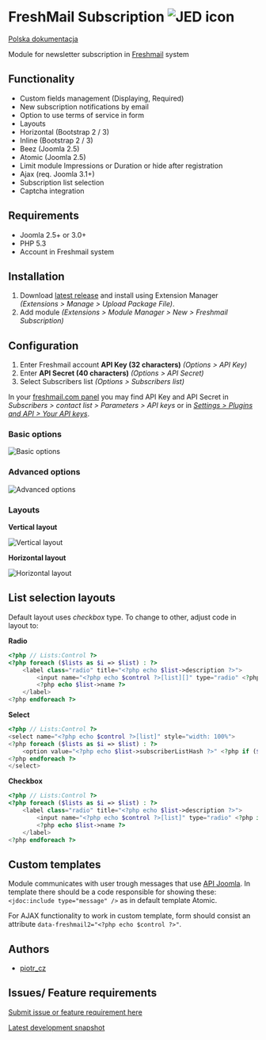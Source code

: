 FreshMail Subscription ![JED icon](./artwork/JED_icon.png "mod_freshmail2")
======================

[Polska dokumentacja](https://github.com/piotr-cz/mod_freshmail2/blob/master/README.md)

Module for newsletter subscription in [Freshmail](http://freshmail.com/) system


Functionality
-------------
- Custom fields management (Displaying, Required)
- New subscription notifications by email
- Option to use terms of service in form
- Layouts
 - Horizontal (Bootstrap 2 / 3)
 - Inline (Bootstrap 2 / 3)
 - Beez (Joomla 2.5)
 - Atomic (Joomla 2.5)
- Limit module Impressions or Duration or hide after registration
- Ajax (req. Joomla 3.1+)
- Subscription list selection
- Captcha integration


Requirements
------------

- Joomla 2.5+ or 3.0+
- PHP 5.3
- Account in Freshmail system


Installation
------------

1. Download [latest release](https://github.com/piotr-cz/mod_freshmail2/releases/latest) and install using Extension Manager _(Extensions > Manage > Upload Package File)_.
2. Add module _(Extensions > Module Manager > New > Freshmail Subscription)_


Configuration
-------------

1. Enter Freshmail account **API Key (32 characters)** _(Options > API Key)_
2. Enter **API Secret (40 characters)** _(Options > API Secret)_
3. Select Subscribers list _(Options > Subscribers list)_

In your [freshmail.com panel](https://app.freshmail.com/pl/dashboard/index/) you may find API Key and API Secret in _Subscribers > contact list > Parameters > API keys_ or in _[Settings > Plugins and API > Your API keys](https://app.freshmail.com/en/settings/integration/)_.


### Basic options

![Basic options](./artwork/screenshots/screen-admin-opcje-podstawowe.png "Basic options")

### Advanced options

![Advanced options](./artwork/screenshots/screen-admin-opcje-wzbogacone.png "Advanced options")

### Layouts

**Vertical layout**

![Vertical layout](./artwork/screenshots/screen-site-wetykalny.png "Vertical layout")

**Horizontal layout**

![Horizontal layout](./artwork/screenshots/screen-site-horyzontalny.png "Horizontal layout")


List selection layouts
----------------------

Default layout uses _checkbox_ type. To change to other, adjust code in layout to:

**Radio**

```php
<?php // Lists:Control ?>
<?php foreach ($lists as $i => $list) : ?>
	<label class="radio" title="<?php echo $list->description ?>">
		<input name="<?php echo $control ?>[list][]" type="radio" <?php if ($list->selected) : ?> checked="checked"<?php endif ?> value="<?php echo $list->subscriberListHash ?>" />
		<?php echo $list->name ?>
	</label>
<?php endforeach ?>
```

**Select**

```php
<?php // Lists:Control ?>
<select name="<?php echo $control ?>[list]" style="width: 100%">
<?php foreach ($lists as $i => $list) : ?>
	<option value="<?php echo $list->subscriberListHash ?>" <?php if ($list->selected) : ?> selected="selected"<?php endif ?>><?php echo $list->name ?></option>
<?php endforeach ?>
</select>
```

**Checkbox**

```php
<?php // Lists:Control ?>
<?php foreach ($lists as $i => $list) : ?>
	<label class="radio" title="<?php echo $list->description ?>">
		<input name="<?php echo $control ?>[list]" type="radio" <?php if ($list->selected) : ?> checked="checked"<?php endif ?> value="<?php echo $list->subscriberListHash ?>" />
		<?php echo $list->name ?>
	</label>
<?php endforeach ?>
```

Custom templates
----------------

Module communicates with user trough messages that use
[API Joomla](http://docs.joomla.org/Display_error_messages_and_notices).
In template there should be a code responsible for showing these:
`<jdoc:include type="message" />` as in default template Atomic.

For AJAX functionality to work in custom template, form should consist
an attribute `data-freshmail2="<?php echo $control ?>"`.


Authors
-------

- [piotr_cz](https://github.com/piotr-cz)


Issues/ Feature requirements
----------------------------

[Submit issue or feature requirement here](https://github.com/piotr-cz/mod_freshmail2/issues)

[Latest development snapshot](https://github.com/piotr-cz/mod_freshmail2/archive/master.zip)
